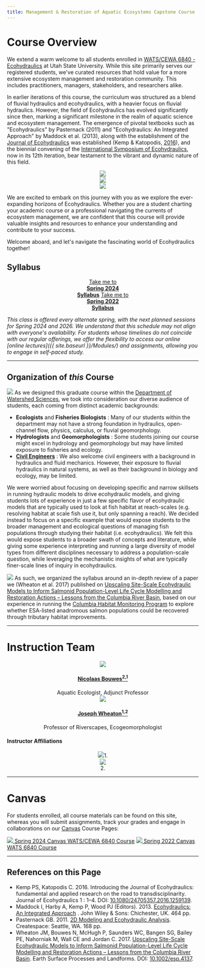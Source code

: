 ```yaml
---
title: Management & Restoration of Aquatic Ecosystems Capstone Course
---
```



# Course Overview

We extend a warm welcome to all students enrolled in [WATS/CEWA 6840 - Ecohydraulics](https://usu.instructure.com/courses/580268) at Utah State University. While this site primarily serves our registered students, we've curated resources that hold value for a more extensive ecosystem management and restoration community. This includes practitioners, managers, stakeholders, and researchers alike.

In earlier iterations of this course, the curriculum was structured as a blend of fluvial hydraulics and ecohydraulics, with a heavier focus on fluvial hydraulics. However, the field of Ecohydraulics has evolved significantly since then, marking a significant milestone in the realm of aquatic science and ecosystem management. The emergence of pivotal textbooks such as "Ecohydraulics" by Pasternack (2011) and "Ecohydraulics: An Integrated Approach" by Maddock et al. (2013), along with the establishment of the[ Journal of Ecohydraulics](https://www.tandfonline.com/toc/tjoe20/current) was established (Kemp & Katopodis, [2016](https://doi.org/10.1080/24705357.2016.1259139)), and the biennial convening of the [International Symposium of Ecohydraulics](https://symposium.inrae.fr/ise2020), now in its 12th iteration, bear testament to the vibrant and dynamic nature of this field.

<div class="row small-up-2 medium-up-2 large-up-4" align="center">
  <div class="column column-block">
    <a href="https://books.google.com/books?id=Bl73vwEZFaMC"><img src="{{ site.baseurl }}/assets/images/covers/Ecohydraulics.png"></a>
  </div>
  <div class="column column-block">
    <a href="https://www.amazon.com/Modeling-Ecohydraulic-Analysis-Gregory-Pasternack/dp/1466320095"><img src="{{ site.baseurl }}/assets/images/covers/2DPasternack.png"></a>
  </div>
  <div class="column column-block">
    <a href="https://www.tandfonline.com/toc/tjoe20/current"><img src="{{ site.baseurl }}/assets/images/covers/JournalEcohydraulics.png"></a>
  </div>
</div>

We are excited to embark on this journey with you as we explore the ever-expanding horizons of Ecohydraulics. Whether you are a student charting your academic course or a professional navigating the currents of ecosystem management, we are confident that this course will provide valuable insights and resources to enhance your understanding and contribute to your success.

Welcome aboard, and let's navigate the fascinating world of Ecohydraulics together!

## Syllabus
<div align = "center">
	<a class="hollow button" href="{{ site.baseurl }}/Syllabus/2024_Spring.html"><i class="fa fa-calendar" aria-hidden="true"></i>  Take me to  <br><b>Spring 2024 <br>Syllabus</b></a>
	<a class="hollow button" href="{{ site.baseurl }}/Syllabus/2022_Spring.html"><i class="fa fa-calendar" aria-hidden="true"></i>  Take me to  <br><b>Spring 2022 <br>Syllabus</b></a>
	<!---<a class="hollow button" href="https://usu.instructure.com/courses/683598/"><img src="{{ site.baseurl }}/assets/images/canvas_logo.png">  Spring  2022 Canvas Course <br>WATS 6900</a> -->
</div>

*This class is offered every alternate spring, with the next planned sessions for Spring 2024 and 2026. We understand that this schedule may not align with everyone's availability. For students whose timelines do not coincide with our regular offerings, we offer the flexibility to access our online  [online lectures]({{ site.baseurl }}/Modules/) and assignments, allowing you to engage in self-paced study.*

------
## Organization of *this* Course
<a href="{{ site.baseurl }}/assets/images/pics/Scale.png"><img class="float-right" src="{{ site.baseurl }}/assets/images/pics/Scale200.png"></a>
As we designed this graduate course within the [Department of Watershed Sciences](https://qcnr.usu.edu/wats/index), we took into consideration our diverse audience of students, each coming from distinct academic backgrounds:

- **Ecologists** and **Fisheries Biologists** : Many of our students within the department may not have a strong foundation in hydraulics, open-channel flow, physics, calculus, or fluvial geomorphology.
-  **Hydrologists** and **Geomorphologists** : Some students joining our course might excel in hydrology and geomorphology but may have limited exposure to fisheries and ecology.
-  **[Civil Engineers](https://engineering.usu.edu/cee/)** : We also welcome civil engineers with a background in hydraulics and fluid mechanics. However, their exposure to fluvial hydraulics in natural systems, as well as their background in biology and ecology, may be limited.

We were worried about focusing on developing specific and narrow skillsets  in running hydraulic models to drive ecohydraulic models, and giving students lots of experience in just a few specific flavor of ecohydraulic models that are typically used to look at fish habitat at reach-scales (e.g. resolving habitat at scale fish use it, but only spanning a reach). We decided instead to focus on a specific example that would expose students to the broader management and ecological questions of managing fish populations through studying their habitat (i.e. ecohydraulics). We felt this would expose students to a broader swath of concepts and literature, while giving some experience interpreting and running a large diversity of model types from different disciplines necessary to address a population-scale question, while leveraging the mechanistic insights of what are typically finer-scale lines of inquiry in ecohydraulics. 

<a href="https://www.researchgate.net/publication/314158662_Upscaling_Site-Scale_Ecohydraulic_Models_to_Inform_Salmonid_Population-Level_Life_Cycle_Modelling_and_Restoration_Actions_-_Lessons_from_the_Columbia_River_Basin_Upscaling_Ecohydraulic_Models"><img class="float-left" src="{{ site.baseurl }}/assets/images/covers/Wheaton2017.png"></a> As such, we organized the syllabus around an in-depth review of a paper we (Wheaton et al. 2017) published on [Upscaling Site-Scale Ecohydraulic Models to Inform Salmonid Population-Level Life Cycle Modelling and Restoration Actions – Lessons from the Columbia River Basin](https://www.researchgate.net/publication/314158662_Upscaling_Site-Scale_Ecohydraulic_Models_to_Inform_Salmonid_Population-Level_Life_Cycle_Modelling_and_Restoration_Actions_-_Lessons_from_the_Columbia_River_Basin_Upscaling_Ecohydraulic_Models), based on our experience in running the [Columbia Habitat Monitoring Program](http://champmonitoring.org) to explore whether ESA-listed anadromous salmon populations could be recovered through tributary habitat improvements.

-----
# Instruction Team

<div class="row small-up-2 medium-up-2 large-up-4" align="center">

  <div class="column column-block">
    <a href="https://www.researchgate.net/profile/Nick_Bouwes"><img src="{{ site.baseurl }}/assets/images/people/bouwes-round_1_orig.png"></a>
    <h4><a href="https://www.researchgate.net/profile/Nick_Bouwes">Nicolaas Bouwes<sup>2,1</sup></a></h4>
   Aquatic  Ecologist, Adjunct Professor
  </div>


  <div class="column column-block">
    <a href="https://www.researchgate.net/profile/Joseph_Wheaton"><img src="{{ site.baseurl }}/assets/images/people/Wheaton_round.png"></a>
    <h4><a href="https://www.researchgate.net/profile/Joseph_Wheaton">Joseph Wheaton<sup>1,2</sup></a></h4>
    Professor of Riverscapes, Ecogeomorphologist
  </div>

</div>

#### Instructor Affiliations

<div class="row small-up-2 medium-up-2 large-up-5" align="center">

  <div class="column column-block">
    <a href="https://qcnr.usu.edu/wats/index"><img src="{{ site.baseurl }}/assets/images/logos/USU.png"></a>1. 
  </div>

  <div class="column column-block">
	<a href="http://www.anabranchsolutions.com"><img src="{{ site.baseurl }}/assets/images/logos/anabranch.png"></a><br>2. 
  </div>


</div>

-----
# Canvas 

For students enrolled, all course materials can be found on this site, whereas you will submit assignments, track your grades and engage in collaborations on our [Canvas](https://usu.instructure.com) Course Pages:

<div>
	<a class="hollow button" href="https://usu.instructure.com/courses/753131/"><img src="{{ site.baseurl }}/assets/images/canvas_logo.png">  Spring  2024 Canvas WATS/CEWA 6840 Course</a>
	<a class="hollow button" href="https://usu.instructure.com/courses/683598"><img src="{{ site.baseurl }}/assets/images/canvas_logo.png">  Spring  2022 Canvas WATS 6840 Course</a>  

</div>





-----

## References on this Page

- Kemp PS, Katopodis C. 2016. Introducing the Journal of Ecohydraulics: fundamental and applied research on the road to transdisciplinarity. Journal of Ecohydraulics 1 : 1–4. DOI: [10.1080/24705357.2016.1259139](https://doi.org/10.1080/24705357.2016.1259139).
- Maddock I, Harby A, Kemp P, Wood PJ (Editors). 2013. [Ecohydraulics: An Integrated Approach](https://www.google.com/books/edition/Ecohydraulics/Bl73vwEZFaMC?hl=en&gbpv=0) . John Wiley & Sons: Chichester, UK. 464 pp.
- Pasternack GB. 2011. [2D Modeling and Ecohydraulic Analysis](https://www.amazon.com/Modeling-Ecohydraulic-Analysis-Gregory-Pasternack/dp/1466320095). Createspace: Seattle, WA. 168 pp.
- Wheaton JM, Bouwes N, McHugh P, Saunders WC, Bangen SG, Bailey PE, Nahorniak M, Wall CE and Jordan C. 2017.  [Upscaling Site-Scale Ecohydraulic Models to Inform Salmonid Population-Level Life Cycle Modelling and Restoration Actions – Lessons from the Columbia River Basin](https://www.researchgate.net/publication/314158662_Upscaling_Site-Scale_Ecohydraulic_Models_to_Inform_Salmonid_Population-Level_Life_Cycle_Modelling_and_Restoration_Actions_-_Lessons_from_the_Columbia_River_Basin_Upscaling_Ecohydraulic_Models). Earth Surface Processes and Landforms. DOI: [10.1002/esp.4137](https://dx.doi.org/10.1002/esp.4137).
